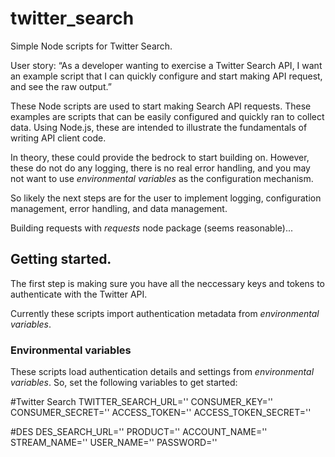 # twitter_search

Simple Node scripts for Twitter Search. 

User story: “As a developer wanting to exercise a Twitter Search API, I want an example script that I can quickly configure and start making API request, and see the raw output.”

These Node scripts are used to start making Search API requests. These examples are scripts that can be easily configured and quickly ran to collect data. Using Node.js, these are intended to illustrate the fundamentals of writing API client code. 

In theory, these could provide the bedrock to start building on. However, these do not do any logging, there is no real error handling, and you may not want to use *environmental variables* as the configuration mechanism.

So likely the next steps are for the user to implement logging, configuration management, error handling, and data management.

Building requests with *requests* node package (seems reasonable)...


## Getting started. 
The first step is making sure you have all the neccessary keys and tokens to authenticate with the Twitter API. 

Currently these scripts import authentication metadata from *environmental variables*. 

### Environmental variables

These scripts load authentication details and settings from *environmental variables*. So, set the following variables to get started: 

#Twitter Search 
TWITTER_SEARCH_URL='' 
CONSUMER_KEY=''
CONSUMER_SECRET=''
ACCESS_TOKEN=''
ACCESS_TOKEN_SECRET=''

#DES
DES_SEARCH_URL=''
PRODUCT=''
ACCOUNT_NAME=''
STREAM_NAME=''
USER_NAME=''
PASSWORD=''

